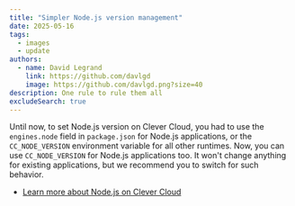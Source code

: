 ```yaml
---
title: "Simpler Node.js version management"
date: 2025-05-16
tags:
  - images
  - update
authors:
  - name: David Legrand
    link: https://github.com/davlgd
    image: https://github.com/davlgd.png?size=40
description: One rule to rule them all
excludeSearch: true
---
```


Until now, to set Node.js version on Clever Cloud, you had to use the `engines.node` field in `package.json` for Node.js applications, or the `CC_NODE_VERSION` environment variable for all other runtimes. Now, you can use `CC_NODE_VERSION` for Node.js applications too. It won't change anything for existing applications, but we recommend you to switch for such behavior.

- [Learn more about Node.js on Clever Cloud](/doc/applications/nodejs)
